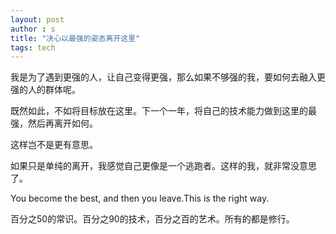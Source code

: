 ```yaml
---
layout: post
author : s
title: "决心以最强的姿态离开这里"
tags: tech
---
```


我是为了遇到更强的人，让自己变得更强，那么如果不够强的我，要如何去融入更强的人的群体呢。

既然如此，不如将目标放在这里。下一个一年，将自己的技术能力做到这里的最强，然后再离开如何。

这样岂不是更有意思。

如果只是单纯的离开，我感觉自己更像是一个逃跑者。这样的我，就非常没意思了。

You become the best, and then you leave.This is the right way.

百分之50的常识。百分之90的技术，百分之百的艺术。所有的都是修行。
